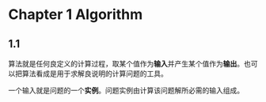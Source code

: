 # Chapter 1 Algorithm

## 1.1

算法就是任何良定义的计算过程，取某个值作为**输入**并产生某个值作为**输出**。也可以把算法看成是用于求解良说明的计算问题的工具。

一个输入就是问题的一个**实例**。问题实例由计算该问题解所必需的输入组成。